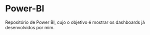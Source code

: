 # Power-BI
Repositório de Power BI, cujo o objetivo é mostrar os dashboards já desenvolvidos por mim. 
